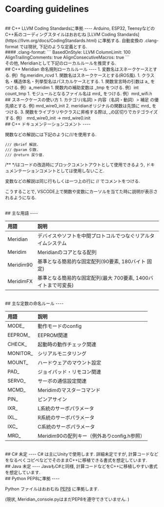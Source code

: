 # Coarding guidelines
  
<br>  
## C++ LLVM Coding Standardsに準拠
----  
Arduino, ESP32, TeensyなどのC++系のコーディングスタイルはおおむね [LLVM Coding Standards](https://llvm.org/docs/CodingStandards.html) に準拠する.  
自動変換の .clang-format では現状, 下記のような定義とする.

<br>
#### .clang-format:
```
BasedOnStyle: LLVM
ColumnLimit: 100
AlignTrailingComments: true
AlignConsecutiveMacros: true
```
  
<br>
その他, Meridianとして下記のローカルルールを推奨する. 

<br>
## C++ Meridian 命名規則ローカルルール
----  
1. 変数名はスネークケースとする. 例）flg.meridim_rcvd  
1. 関数名はスネークケースとする(ROS風).  
1. クラス名・構造体名・列挙型名はパスカルケースとする.  
1. 関数宣言時の引数は a_ をつける. 例）a_meridim  
1. 関数内の補助変数は _tmp をつける. 例）int count_tmp  
1. モジュールとなるファイル名は mrd_ をつける. 例）mrd_wifi.h  

<br>
## スネークケースの使い方  
1. カテゴリ(名詞) > 内容（名詞・動詞）> 補足 の優先順とする. 例) mrd_wire0_init  
2. meridianオリジナルの関数は先頭に mrd_ をつける.  
3. 関数をライブラリやクラスに昇格する際は, _の区切りでカテゴライズする.  
   例）　mrd_wire0_init → mrd_wire0.init  
  

<br>
## C++ ドキュメンテーションコメント
----  
  
関数などの解説には下記のように///を使用する.  

```
/// @brief 解説.
/// @param 引数.
/// @return 戻り値.
```

/\*\* \*/はコードの改造時にブロックコメントアウトとして使用できるよう, 
ドキュメンテーションコメントとしては使用しないこと. 

変数などの解説は同じ行もしくは一つ上の行に // でコメントをつける. 
  
こうすることで,  VSCODE上で関数や変数にカーソルを当てた時に説明が表示されるようになる.  

<br> 
## 主な用語
----  

|用語|説明|
|:--|:------|
|Meridian|デバイスやソフトを中間プロトコルでつなぐリアルタイムシステム|
|Meridim|Meridianのコアとなる配列 |
|Meridim90|基準となる簡易的な固定配列(90要素, 180バイト 固定)|
|MeridimFX|基準となる簡易的な固定配列(最大 700要素, 1400バイトまで可変長)|


<br> 
## 主な定数の命名ルール
----  

|用語|説明|
|:--|:------|
|MODE_|動作モードのconfig|
|EEPROM_|EEPROM関連|
|CHECK_|起動時の動作チェック関連|
|MONITOR_|シリアルモニタリング|
|MOUNT_ |ハードウェアのマウント設定|
|PAD_ |ジョイパッド・リモコン関連|
|SERVO_|サーボの通信設定関連|
|MCMD_ |Meridimのマスターコマンド|
|PIN_|ピンアサイン|
|IXR_|L系統のサーボパラメータ|
|IXL_|R系統のサーボパラメータ|
|IXC_|C系統のサーボパラメータ|
|MRD_|Meridim90の配列キー（例外ありconfig.h参照）|

<br>  
## C# 未定  
----  
C# は主にUnityで使用します.   
詳細未定ですが,  計算コードなどをなるべくコピペなどでそのままC++に移植できる書式を想定しています.   
  
<br>  
## Java 未定  
----  
JavaもC#と同様, 計算コードなどをC++に移植しやすい書式を想定しています.   
  
<br>  
## Python PEP8に準拠 
----  
  
Python ファイルはおおむね [PEP8](https://peps.python.org/pep-0008/) に準拠します. 
  
(現状, Meridian_console.pyはまだPEP8を遵守できていません. )
